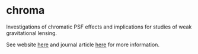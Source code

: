 chroma
======

Investigations of chromatic PSF effects and implications for studies of weak gravitational lensing.

See website [here](http://darkenergysciencecollaboration.github.io/chroma/) and journal article [here](http://arxiv.org/abs/1409.6273) for more information.
